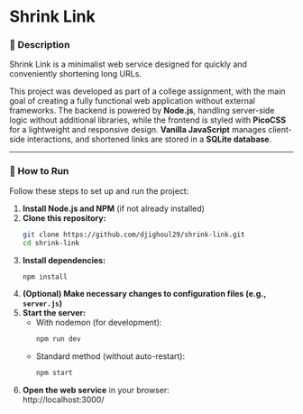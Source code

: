 # Shrink Link    

### 📌 Description    
Shrink Link is a minimalist web service designed for quickly and conveniently shortening long URLs.  

This project was developed as part of a college assignment, with the main goal of creating a fully functional web application without external frameworks. The backend is powered by **Node.js**, handling server-side logic without additional libraries, while the frontend is styled with **PicoCSS** for a lightweight and responsive design. **Vanilla JavaScript** manages client-side interactions, and shortened links are stored in a **SQLite database**.  

---

### 🚀 How to Run  
Follow these steps to set up and run the project:  

1. **Install Node.js and NPM** (if not already installed)  
2. **Clone this repository:**  
    ```bash
    git clone https://github.com/djighoul29/shrink-link.git
    cd shrink-link
    ```
3. **Install dependencies:**  
    ```bash
    npm install
    ```  
4. **(Optional) Make necessary changes to configuration files (e.g., `server.js`)**  
5. **Start the server:**  
    - With nodemon (for development):
        ```bash
        npm run dev
        ```
    - Standard method (without auto-restart):
        ```bash
        npm start
        ```
6. **Open the web service** in your browser:  
http://localhost:3000/    